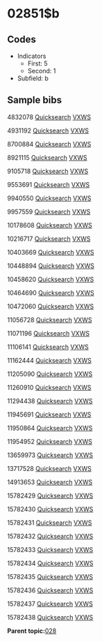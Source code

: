 # 02851$b

## Codes

-   Indicators
    -   First: 5
    -   Second: 1
-   Subfield: b

## Sample bibs

4832078 [Quicksearch](https://search.library.yale.edu/catalog/4832078) [VXWS](http://prodorbis.library.yale.edu:7014/vxws/GetHoldingsService?bibId=4832078)

4931192 [Quicksearch](https://search.library.yale.edu/catalog/4931192) [VXWS](http://prodorbis.library.yale.edu:7014/vxws/GetHoldingsService?bibId=4931192)

8700884 [Quicksearch](https://search.library.yale.edu/catalog/8700884) [VXWS](http://prodorbis.library.yale.edu:7014/vxws/GetHoldingsService?bibId=8700884)

8921115 [Quicksearch](https://search.library.yale.edu/catalog/8921115) [VXWS](http://prodorbis.library.yale.edu:7014/vxws/GetHoldingsService?bibId=8921115)

9105718 [Quicksearch](https://search.library.yale.edu/catalog/9105718) [VXWS](http://prodorbis.library.yale.edu:7014/vxws/GetHoldingsService?bibId=9105718)

9553691 [Quicksearch](https://search.library.yale.edu/catalog/9553691) [VXWS](http://prodorbis.library.yale.edu:7014/vxws/GetHoldingsService?bibId=9553691)

9940550 [Quicksearch](https://search.library.yale.edu/catalog/9940550) [VXWS](http://prodorbis.library.yale.edu:7014/vxws/GetHoldingsService?bibId=9940550)

9957559 [Quicksearch](https://search.library.yale.edu/catalog/9957559) [VXWS](http://prodorbis.library.yale.edu:7014/vxws/GetHoldingsService?bibId=9957559)

10178608 [Quicksearch](https://search.library.yale.edu/catalog/10178608) [VXWS](http://prodorbis.library.yale.edu:7014/vxws/GetHoldingsService?bibId=10178608)

10216717 [Quicksearch](https://search.library.yale.edu/catalog/10216717) [VXWS](http://prodorbis.library.yale.edu:7014/vxws/GetHoldingsService?bibId=10216717)

10403669 [Quicksearch](https://search.library.yale.edu/catalog/10403669) [VXWS](http://prodorbis.library.yale.edu:7014/vxws/GetHoldingsService?bibId=10403669)

10448894 [Quicksearch](https://search.library.yale.edu/catalog/10448894) [VXWS](http://prodorbis.library.yale.edu:7014/vxws/GetHoldingsService?bibId=10448894)

10458620 [Quicksearch](https://search.library.yale.edu/catalog/10458620) [VXWS](http://prodorbis.library.yale.edu:7014/vxws/GetHoldingsService?bibId=10458620)

10464690 [Quicksearch](https://search.library.yale.edu/catalog/10464690) [VXWS](http://prodorbis.library.yale.edu:7014/vxws/GetHoldingsService?bibId=10464690)

10472060 [Quicksearch](https://search.library.yale.edu/catalog/10472060) [VXWS](http://prodorbis.library.yale.edu:7014/vxws/GetHoldingsService?bibId=10472060)

11056728 [Quicksearch](https://search.library.yale.edu/catalog/11056728) [VXWS](http://prodorbis.library.yale.edu:7014/vxws/GetHoldingsService?bibId=11056728)

11071196 [Quicksearch](https://search.library.yale.edu/catalog/11071196) [VXWS](http://prodorbis.library.yale.edu:7014/vxws/GetHoldingsService?bibId=11071196)

11106141 [Quicksearch](https://search.library.yale.edu/catalog/11106141) [VXWS](http://prodorbis.library.yale.edu:7014/vxws/GetHoldingsService?bibId=11106141)

11162444 [Quicksearch](https://search.library.yale.edu/catalog/11162444) [VXWS](http://prodorbis.library.yale.edu:7014/vxws/GetHoldingsService?bibId=11162444)

11205090 [Quicksearch](https://search.library.yale.edu/catalog/11205090) [VXWS](http://prodorbis.library.yale.edu:7014/vxws/GetHoldingsService?bibId=11205090)

11260910 [Quicksearch](https://search.library.yale.edu/catalog/11260910) [VXWS](http://prodorbis.library.yale.edu:7014/vxws/GetHoldingsService?bibId=11260910)

11294438 [Quicksearch](https://search.library.yale.edu/catalog/11294438) [VXWS](http://prodorbis.library.yale.edu:7014/vxws/GetHoldingsService?bibId=11294438)

11945691 [Quicksearch](https://search.library.yale.edu/catalog/11945691) [VXWS](http://prodorbis.library.yale.edu:7014/vxws/GetHoldingsService?bibId=11945691)

11950864 [Quicksearch](https://search.library.yale.edu/catalog/11950864) [VXWS](http://prodorbis.library.yale.edu:7014/vxws/GetHoldingsService?bibId=11950864)

11954952 [Quicksearch](https://search.library.yale.edu/catalog/11954952) [VXWS](http://prodorbis.library.yale.edu:7014/vxws/GetHoldingsService?bibId=11954952)

13659973 [Quicksearch](https://search.library.yale.edu/catalog/13659973) [VXWS](http://prodorbis.library.yale.edu:7014/vxws/GetHoldingsService?bibId=13659973)

13717528 [Quicksearch](https://search.library.yale.edu/catalog/13717528) [VXWS](http://prodorbis.library.yale.edu:7014/vxws/GetHoldingsService?bibId=13717528)

14913653 [Quicksearch](https://search.library.yale.edu/catalog/14913653) [VXWS](http://prodorbis.library.yale.edu:7014/vxws/GetHoldingsService?bibId=14913653)

15782429 [Quicksearch](https://search.library.yale.edu/catalog/15782429) [VXWS](http://prodorbis.library.yale.edu:7014/vxws/GetHoldingsService?bibId=15782429)

15782430 [Quicksearch](https://search.library.yale.edu/catalog/15782430) [VXWS](http://prodorbis.library.yale.edu:7014/vxws/GetHoldingsService?bibId=15782430)

15782431 [Quicksearch](https://search.library.yale.edu/catalog/15782431) [VXWS](http://prodorbis.library.yale.edu:7014/vxws/GetHoldingsService?bibId=15782431)

15782432 [Quicksearch](https://search.library.yale.edu/catalog/15782432) [VXWS](http://prodorbis.library.yale.edu:7014/vxws/GetHoldingsService?bibId=15782432)

15782433 [Quicksearch](https://search.library.yale.edu/catalog/15782433) [VXWS](http://prodorbis.library.yale.edu:7014/vxws/GetHoldingsService?bibId=15782433)

15782434 [Quicksearch](https://search.library.yale.edu/catalog/15782434) [VXWS](http://prodorbis.library.yale.edu:7014/vxws/GetHoldingsService?bibId=15782434)

15782435 [Quicksearch](https://search.library.yale.edu/catalog/15782435) [VXWS](http://prodorbis.library.yale.edu:7014/vxws/GetHoldingsService?bibId=15782435)

15782436 [Quicksearch](https://search.library.yale.edu/catalog/15782436) [VXWS](http://prodorbis.library.yale.edu:7014/vxws/GetHoldingsService?bibId=15782436)

15782437 [Quicksearch](https://search.library.yale.edu/catalog/15782437) [VXWS](http://prodorbis.library.yale.edu:7014/vxws/GetHoldingsService?bibId=15782437)

15782438 [Quicksearch](https://search.library.yale.edu/catalog/15782438) [VXWS](http://prodorbis.library.yale.edu:7014/vxws/GetHoldingsService?bibId=15782438)

**Parent topic:**[028](../../tags/028/028.md)

